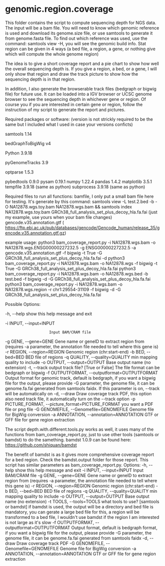 # genomic.region.coverage
  This folder contains the script to compute sequencing depth for NGS data. 
The input will be a bam file. You will need to know which genomic reference 
is used and download its genome.size file, or use samtools to generate it 
from genome.fasta file. To find out which reference was used, use the command: 
samtools view -H, you will see the genomic build info. 
  Stat region can be given in 4 ways (a bed file, a region, a gene, or nothing 
give which will compute the whole genome region)

The idea is to give a short coverage report and a pie chart to show how well 
the overall sequencing depth is. If you give a region, a bed, or a gene, I will 
only show that region and draw the track picture to show how the sequencing depth 
is in that region. 

In addition, I also generate the browserable track files (bedgraph or bigwig file)
for future use. It can be loaded into a IGV browser or UCSC genome browser to see
the sequencing depth in whichever gene or region. Of course you if you are interested
in certain gene or region, follow the instruction of my script to generate the 
report and pictures. 

Required packages or software:
(version is not strickly required to be the same but I included what I used in case your versions conficts)

samtools 1.14

bedGraphToBigWig v4

Python 3.9.18

pyGenomeTracks 3.9

optparse 1.5.3

pybedtools 0.9.0
pysam 0.19.1
numpy 1.22.4
pandas 1.4.2
matplotlib 3.5.1
tempfile 3.9.18 (same as python)
subprocess 3.9.18 (same as python)

Required files to run all functions:
bamfile, I only put a small bam file here for testing. It's generate by this command: 
samtools view -L test.2.bed -b -O NA12878.wgs.toy.bam NA12878.wgs.bam && samtools index NA12878.wgs.toy.bam
GRCh38_full_analysis_set_plus_decoy_hla.fa.fai (just my example, use yours when your bam file changes)
gencode.v35.annotation.gtf ( https://ftp.ebi.ac.uk/pub/databases/gencode/Gencode_human/release_35/gencode.v35.annotation.gtf.gz)

example usage: 
python3 bam_coverage_report.py -i NA12878.wgs.bam -o NA12878.wgs.ENSG00000227232.5 -g ENSG00000227232.5 -a gencode.v35.annotation.gtf -f bigwig -t True -G GRCh38_full_analysis_set_plus_decoy_hla.fa.fai -d 
python3 bam_coverage_report.py -i NA12878.wgs.bam -o NA12878.wgs -f bigwig -t True -G GRCh38_full_analysis_set_plus_decoy_hla.fa.fai
python3 bam_coverage_report.py -i NA12878.wgs.bam -o NA12878.wgs.bed -b test.bed -f bigwig -d -G GRCh38_full_analysis_set_plus_decoy_hla.fa.fai 
python3 bam_coverage_report.py -i NA12878.wgs.bam -o NA12878.wgs.region -r chr1:29554-31109 -f bigwig -d -G GRCh38_full_analysis_set_plus_decoy_hla.fa.fai 

Possible Options:

  -h, --help            show this help message and exit
  
  -i INPUT, --input=INPUT
  
                        Input BAM/CRAM file
                        
  -g GENE, --gene=GENE  Gene name or geneID to extract region from (requires
                        -a parameter, the annotation file needed to tell where
                        this gene is)
  -r REGION, --region=REGION
                        Genomic region (chr:start-end)
  -b BED, --bed=BED     BED file of regions
  -q QUALITY, --quality=QUALITY
                        min mapping quality to include
  -o OUTPUT, --output=OUTPUT
                        Base output name (no extension)
  -t, --track           output track file? [True or False] The file format can
                        be bedgraph or bigwig
  -f OUTPUTFORMAT, --outputformat=OUTPUTFORMAT
                        Output format for genomic track, default is bedgraph,
                        if you want a bigwig file for the output, please
                        provide -G parameter, the genome file, it can be
                        genome.fa.fai generated from samtools faidx. If this
                        parameter is on, --track will be automatically on
  -d, --draw            Draw coverage track PDF, this option also need track
                        file, it automatically turn on the --track option
  -p PICTURE_FORMAT, --picture_format=PICTURE_FORMAT
                        you want a PDF file or png file
  -G GENOMEFILE, --Genomefile=GENOMEFILE
                        Genome file for BigWig conversion
  -a ANNOTATION, --annotation=ANNOTATION
                        GTF or GFF file for gene region extraction

The script depth.with.different.tools.py works as well, it uses many of the functions from bam_coverage_report.py, 
just to use other tools (samtools or bamdst) to do the samething. 
bamdst 1.0.9 can be found here: https://github.com/shiquan/bamdst

The benefit of bamdst is as it gives more comprehensive coverage report for a bed region. Check the bamdst.output folder for those report.
This script has similar parameters as bam_coverage_report.py. 
Options:
  -h, --help            show this help message and exit
  -i INPUT, --input=INPUT
                        Input BAM/CRAM file
  -g GENE, --gene=GENE  Gene name or geneID to extract region from (requires
                        -a parameter, the annotation file needed to tell where
                        this gene is)
  -r REGION, --region=REGION
                        Genomic region (chr:start-end)
  -b BED, --bed=BED     BED file of regions
  -q QUALITY, --quality=QUALITY
                        min mapping quality to include
  -o OUTPUT, --output=OUTPUT
                        Base output name (no extension)
  -t TOOLS, --tools=TOOLS
                        what tools to use? [samtools or bamdst] if bamdst is
                        used, the output will be a directory and bed file is
                        mandatory, you can gerate a large bed file for this, a
                        region will be transformed to a bed file, I wouldn't
                        use bamdst if the region I am interested is not large
                        as it's slow
  -f OUTPUTFORMAT, --outputformat=OUTPUTFORMAT
                        Output format, default is bedgraph format, if you want
                        a bigwig file for the output, please provide -G
                        parameter, the genome file, it can be genome.fa.fai
                        generated from samtools faidx
  -d, --draw            Draw coverage track PDF
  -G GENOMEFILE, --Genomefile=GENOMEFILE
                        Genome file for BigWig conversion
  -a ANNOTATION, --annotation=ANNOTATION
                        GTF or GFF file for gene region extraction




